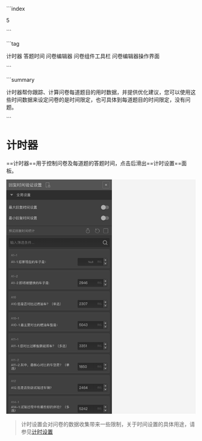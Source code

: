 \```index

5

\```

\```tag

计时器 答题时间 问卷编辑器 问卷组件工具栏 问卷编辑器操作界面

\```

\```summary

计时器帮你跟踪、计算问卷每道题目的用时数据，并提供优化建议，您可以使用这些时间数据来设定问卷的是时间限定，也可具体到每道题目的时间限定，没有问题。

\```

# 计时器

==计时器==用于控制问卷及每道题的答题时间，点击后滑出==计时设置==面板。

<img src='../assets/03components/05timer/timing.png'>

> 计时设置会对问卷的数据收集带来一些限制，关于时间设置的具体用途，请参见[计时设置](../../17advancedFunction/05timeSetting.md)
